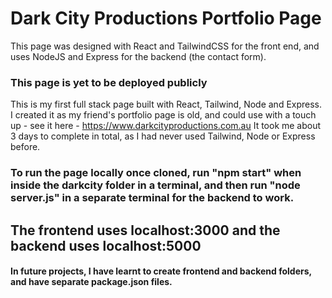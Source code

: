 # Dark City Productions Portfolio Page

This page was designed with React and TailwindCSS for the front end, and uses NodeJS and Express for the backend (the contact form).

### This page is yet to be deployed publicly

This is my first full stack page built with React, Tailwind, Node and Express.
I created it as my friend's portfolio page is old, and could use with a touch up - see it here - https://www.darkcityproductions.com.au
It took me about 3 days to complete in total, as I had never used Tailwind, Node or Express before.

### To run the page locally once cloned, run "npm start" when inside the darkcity folder in a terminal, and then run "node server.js" in a separate terminal for the backend to work.

## The frontend uses localhost:3000 and the backend uses localhost:5000

#### In future projects, I have learnt to create frontend and backend folders, and have separate package.json files.
